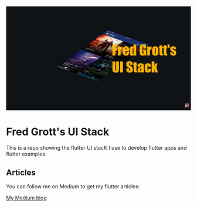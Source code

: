 ![image header](./media/image-header.jpg)

# Fred Grott's UI Stack

This is a repo showing the flutter UI stacK I use 
to develop flutter apps and flutter examples.

## Articles

You can follow me on Medium to get my flutter articles:

[My Medium blog](https://fredgrott.medium.com)